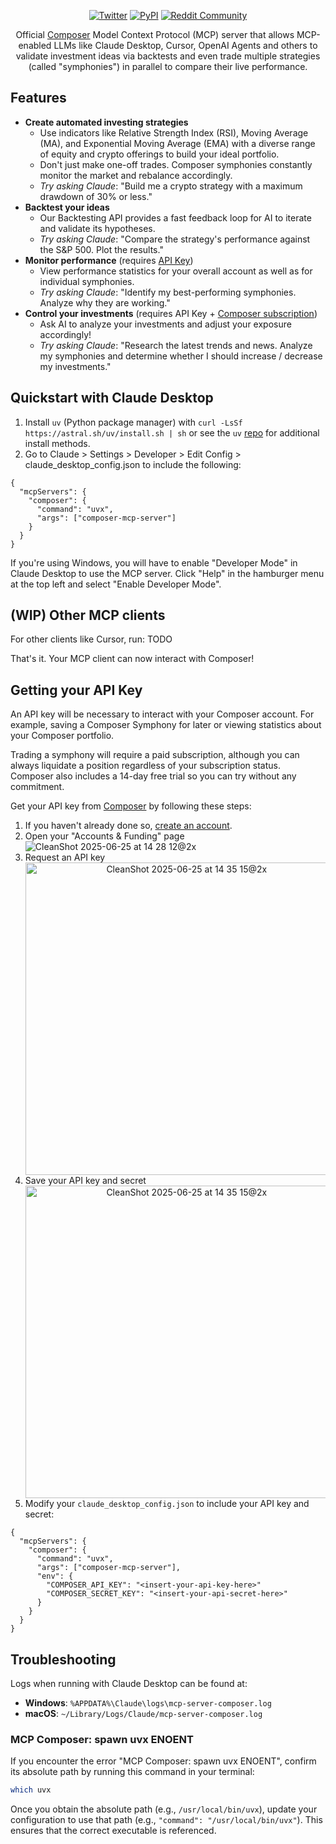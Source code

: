 
<div class="title-block" style="text-align: center;" align="center">

  [![Twitter](https://img.shields.io/badge/Twitter-@ComposerTrade-000000.svg?style=for-the-badge&logo=x&labelColor=000)](https://x.com/composertrade)
  [![PyPI](https://img.shields.io/badge/PyPI-composer--mcp-000000.svg?style=for-the-badge&logo=pypi&labelColor=000)](https://pypi.org/project/composer-mcp-server)
  [![Reddit Community](https://img.shields.io/badge/reddit-r/ComposerTrade-000000.svg?style=for-the-badge&logo=reddit&labelColor=000)](https://www.reddit.com/r/ComposerTrade)

</div>


<p align="center">
  Official <a href="https://www.composer.trade">Composer</a> Model Context Protocol (MCP) server that allows MCP-enabled LLMs like Claude Desktop, Cursor, OpenAI Agents and others to validate investment ideas via backtests and even trade multiple strategies (called "symphonies") in parallel to compare their live performance.
</p>

## Features
- **Create automated investing strategies**
  - Use indicators like Relative Strength Index (RSI), Moving Average (MA), and Exponential Moving Average (EMA) with a diverse range of equity and crypto offerings to build your ideal portfolio.
  - Don't just make one-off trades. Composer symphonies constantly monitor the market and rebalance accordingly.
  - _Try asking Claude_: "Build me a crypto strategy with a maximum drawdown of 30% or less."
- **Backtest your ideas**
  - Our Backtesting API provides a fast feedback loop for AI to iterate and validate its hypotheses.
  - _Try asking Claude_: "Compare the strategy's performance against the S&P 500. Plot the results."
- **Monitor performance** (requires [API Key](https://github.com/invest-composer/composer-mcp-server?tab=readme-ov-file#getting-your-api-key))
  - View performance statistics for your overall account as well as for individual symphonies.
  - _Try asking Claude_: "Identify my best-performing symphonies. Analyze why they are working."
- **Control your investments** (requires API Key + [Composer subscription](https://www.composer.trade/pricing))
  - Ask AI to analyze your investments and adjust your exposure accordingly!
  - _Try asking Claude_: "Research the latest trends and news. Analyze my symphonies and determine whether I should increase / decrease my investments."

## Quickstart with Claude Desktop
1. Install `uv` (Python package manager) with `curl -LsSf https://astral.sh/uv/install.sh | sh` or see the `uv` [repo](https://github.com/astral-sh/uv) for additional install methods.
1. Go to Claude > Settings > Developer > Edit Config > claude_desktop_config.json to include the following:

```
{
  "mcpServers": {
    "composer": {
      "command": "uvx",
      "args": ["composer-mcp-server"]
    }
  }
}
```

If you're using Windows, you will have to enable "Developer Mode" in Claude Desktop to use the MCP server. Click "Help" in the hamburger menu at the top left and select "Enable Developer Mode".

## (WIP) Other MCP clients

For other clients like Cursor, run:
TODO

That's it. Your MCP client can now interact with Composer!

## Getting your API Key

An API key will be necessary to interact with your Composer account. For example, saving a Composer Symphony for later or viewing statistics about your Composer portfolio.

Trading a symphony will require a paid subscription, although you can always liquidate a position regardless of your subscription status. Composer also includes a 14-day free trial so you can try without any commitment.

Get your API key from [Composer](https://app.composer.trade) by following these steps:

1. If you haven't already done so, [create an account](https://app.composer.trade/register).
1. Open your "Accounts & Funding" page
   ![CleanShot 2025-06-25 at 14 28 12@2x](https://github.com/user-attachments/assets/7821f9f8-07ad-4fa9-87e0-24b29e6bbd87)
1. Request an API key
   <div align="center">
     <img src="https://github.com/user-attachments/assets/df6d8f23-de5a-44fb-a1c7-0bffa7e3173f" alt="CleanShot 2025-06-25 at 14 35 15@2x" width="500">
   </div>
1. Save your API key and secret
   <div align="center">
     <img src="https://github.com/user-attachments/assets/dd4d2828-6bfd-4db5-9fe0-6a78694f87c6" alt="CleanShot 2025-06-25 at 14 35 15@2x" width="500">
   </div>
1. Modify your `claude_desktop_config.json` to include your API key and secret:
```
{
  "mcpServers": {
    "composer": {
      "command": "uvx",
      "args": ["composer-mcp-server"],
      "env": {
        "COMPOSER_API_KEY": "<insert-your-api-key-here>"
        "COMPOSER_SECRET_KEY": "<insert-your-api-secret-here>"
      }
    }
  }
}
```

## Troubleshooting

Logs when running with Claude Desktop can be found at:

- **Windows**: `%APPDATA%\Claude\logs\mcp-server-composer.log`
- **macOS**: `~/Library/Logs/Claude/mcp-server-composer.log`

### MCP Composer: spawn uvx ENOENT

If you encounter the error "MCP Composer: spawn uvx ENOENT", confirm its absolute path by running this command in your terminal:

```bash
which uvx
```

Once you obtain the absolute path (e.g., `/usr/local/bin/uvx`), update your configuration to use that path (e.g., `"command": "/usr/local/bin/uvx"`). This ensures that the correct executable is referenced.
